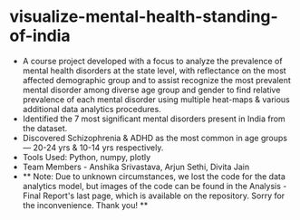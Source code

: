 # visualize-mental-health-standing-of-india
- A course project developed with a focus to analyze the prevalence of mental health disorders at the state level, with reflectance on the most affected demographic group and to assist recognize the most prevalent mental disorder among diverse age group and gender to find relative prevalence of each mental disorder using multiple heat-maps & various additional data analytics procedures.
- Identified the 7 most significant mental disorders present in India from the dataset.
- Discovered Schizophrenia & ADHD as the most common in age groups — 20-24 yrs & 10-14 yrs respectively. 
- Tools Used: Python, numpy, plotly
- Team Members - Anshika Srivastava, Arjun Sethi, Divita Jain
- ** Note: Due to unknown circumstances, we lost the code for the data analytics model, but images of the code can be found in the Analysis - Final Report's last page, which is available on the repository. Sorry for the inconvenience. Thank you! **
